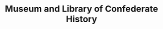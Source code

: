 ---
layout: repo
title: "Museum and Library of Confederate History"
id: 2055
permalink: repos/2055/
---